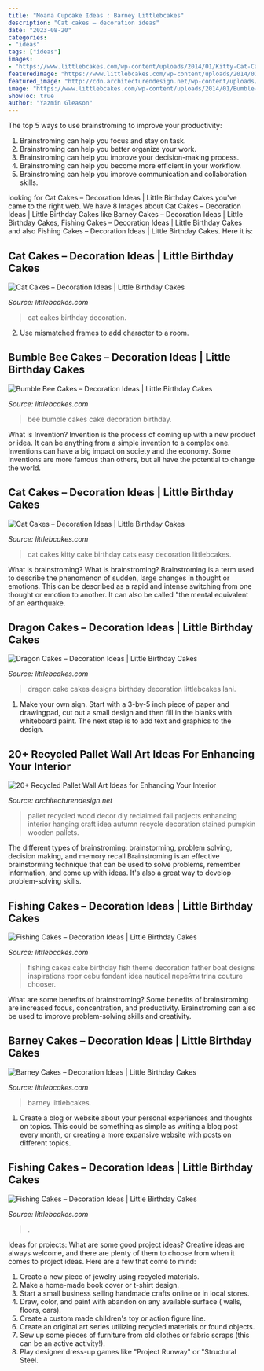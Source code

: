 ```yaml
---
title: "Moana Cupcake Ideas : Barney Littlebcakes"
description: "Cat cakes – decoration ideas"
date: "2023-08-20"
categories:
- "ideas"
tags: ["ideas"]
images:
- "https://www.littlebcakes.com/wp-content/uploads/2014/01/Kitty-Cat-Cakes.jpg"
featuredImage: "https://www.littlebcakes.com/wp-content/uploads/2014/01/Kitty-Cat-Cakes.jpg"
featured_image: "http://cdn.architecturendesign.net/wp-content/uploads/2015/06/AD-Pallet-Wall-Art-14.jpg"
image: "https://www.littlebcakes.com/wp-content/uploads/2014/01/Bumble-Bee-Cake.jpg"
ShowToc: true
author: "Yazmin Gleason"
---
```



The top 5 ways to use brainstroming to improve your productivity:
1. Brainstroming can help you focus and stay on task.
2. Brainstroming can help you better organize your work.
3. Brainstroming can help you improve your decision-making process.
4. Brainstroming can help you become more efficient in your workflow.
5. Brainstroming can help you improve communication and collaboration skills.

	

		
looking for Cat Cakes – Decoration Ideas | Little Birthday Cakes you've came to the right web. We have 8 Images about Cat Cakes – Decoration Ideas | Little Birthday Cakes like Barney Cakes – Decoration Ideas | Little Birthday Cakes, Fishing Cakes – Decoration Ideas | Little Birthday Cakes and also Fishing Cakes – Decoration Ideas | Little Birthday Cakes. Here it is:
		
    
## Cat Cakes – Decoration Ideas | Little Birthday Cakes

<img loading=lazy src="https://www.littlebcakes.com/wp-content/uploads/2014/01/Cat-Birthday-Cakes-Pictures.jpg" onerror="this.onerror=null;this.src='https://tse1.mm.bing.net/th?id=OIP.IlstBi70628Tow1VUH3CuwHaJ3&amp;pid=15.1';" alt="Cat Cakes – Decoration Ideas | Little Birthday Cakes">

_Source: littlebcakes.com_

>cat cakes birthday decoration. 

	

2. Use mismatched frames to add character to a room.

    
## Bumble Bee Cakes – Decoration Ideas | Little Birthday Cakes

<img loading=lazy src="https://www.littlebcakes.com/wp-content/uploads/2014/01/Bumble-Bee-Cake.jpg" onerror="this.onerror=null;this.src='https://tse3.mm.bing.net/th?id=OIP.L8XUa_I7UN4F4Lu0HB5w8gHaJ6&amp;pid=15.1';" alt="Bumble Bee Cakes – Decoration Ideas | Little Birthday Cakes">

_Source: littlebcakes.com_

>bee bumble cakes cake decoration birthday. 

	

What is Invention?
Invention is the process of coming up with a new product or idea. It can be anything from a simple invention to a complex one. Inventions can have a big impact on society and the economy. Some inventions are more famous than others, but all have the potential to change the world.

    
## Cat Cakes – Decoration Ideas | Little Birthday Cakes

<img loading=lazy src="https://www.littlebcakes.com/wp-content/uploads/2014/01/Kitty-Cat-Cakes.jpg" onerror="this.onerror=null;this.src='https://tse1.mm.bing.net/th?id=OIP.O5KK-Yqo4YLdRTXdq0P86AHaJ-&amp;pid=15.1';" alt="Cat Cakes – Decoration Ideas | Little Birthday Cakes">

_Source: littlebcakes.com_

>cat cakes kitty cake birthday cats easy decoration littlebcakes. 

	

What is brainstroming?
What is brainstroming? Brainstroming is a term used to describe the phenomenon of sudden, large changes in thought or emotions. This can be described as a rapid and intense switching from one thought or emotion to another. It can also be called "the mental equivalent of an earthquake.

    
## Dragon Cakes – Decoration Ideas | Little Birthday Cakes

<img loading=lazy src="http://www.littlebcakes.com/wp-content/uploads/2013/08/Dragon-Cake-Designs-682x1024.jpg" onerror="this.onerror=null;this.src='https://tse2.mm.bing.net/th?id=OIP.eVoFuFGBZvxnsA0bhrtreQHaLH&amp;pid=15.1';" alt="Dragon Cakes – Decoration Ideas | Little Birthday Cakes">

_Source: littlebcakes.com_

>dragon cake cakes designs birthday decoration littlebcakes lani. 

	

1. Make your own sign. Start with a 3-by-5 inch piece of paper and drawingpad, cut out a small design and then fill in the blanks with whiteboard paint. The next step is to add text and graphics to the design.

    
## 20+ Recycled Pallet Wall Art Ideas For Enhancing Your Interior

<img loading=lazy src="http://cdn.architecturendesign.net/wp-content/uploads/2015/06/AD-Pallet-Wall-Art-14.jpg" onerror="this.onerror=null;this.src='https://tse1.mm.bing.net/th?id=OIP.ZEvAOThnjVQaw_KjwxcIxgHaJ4&amp;pid=15.1';" alt="20+ Recycled Pallet Wall Art Ideas for Enhancing Your Interior">

_Source: architecturendesign.net_

>pallet recycled wood decor diy reclaimed fall projects enhancing interior hanging craft idea autumn recycle decoration stained pumpkin wooden pallets. 

	

The different types of brainstroming: brainstorming, problem solving, decision making, and memory recall
Brainstroming is an effective brainstorming technique that can be used to solve problems, remember information, and come up with ideas. It's also a great way to develop problem-solving skills.

    
## Fishing Cakes – Decoration Ideas | Little Birthday Cakes

<img loading=lazy src="http://www.littlebcakes.com/wp-content/uploads/2014/01/Fishing-Cakes-Images.jpg" onerror="this.onerror=null;this.src='https://tse3.mm.bing.net/th?id=OIP.PT8mZGQT0QsOmBA6coadawHaJ4&amp;pid=15.1';" alt="Fishing Cakes – Decoration Ideas | Little Birthday Cakes">

_Source: littlebcakes.com_

>fishing cakes cake birthday fish theme decoration father boat designs inspirations торт cebu fondant idea nautical перейти trina couture chooser. 

	

What are some benefits of brainstroming?
Some benefits of brainstroming are increased focus, concentration, and productivity. Brainstroming can also be used to improve problem-solving skills and creativity.

    
## Barney Cakes – Decoration Ideas | Little Birthday Cakes

<img loading=lazy src="https://www.littlebcakes.com/wp-content/uploads/2014/01/Barney-Cake-Ideas-643x1024.jpg" onerror="this.onerror=null;this.src='https://tse4.mm.bing.net/th?id=OIP.lexI2QQZDnM-7YPboBgdswHaLy&amp;pid=15.1';" alt="Barney Cakes – Decoration Ideas | Little Birthday Cakes">

_Source: littlebcakes.com_

>barney littlebcakes. 

	

1. Create a blog or website about your personal experiences and thoughts on topics. This could be something as simple as writing a blog post every month, or creating a more expansive website with posts on different topics.

    
## Fishing Cakes – Decoration Ideas | Little Birthday Cakes

<img loading=lazy src="https://www.littlebcakes.com/wp-content/uploads/2014/01/Fishing-Cakes.jpg" onerror="this.onerror=null;this.src='https://tse2.mm.bing.net/th?id=OIP.1tL40IB1MzU2xE_QJQ32zgHaJ4&amp;pid=15.1';" alt="Fishing Cakes – Decoration Ideas | Little Birthday Cakes">

_Source: littlebcakes.com_

>. 

	

Ideas for projects: What are some good project ideas?
Creative ideas are always welcome, and there are plenty of them to choose from when it comes to project ideas. Here are a few that come to mind: 
1. Create a new piece of jewelry using recycled materials.
2. Make a home-made book cover or t-shirt design.
3. Start a small business selling handmade crafts online or in local stores.
4. Draw, color, and paint with abandon on any available surface ( walls, floors, cars).
5. Create a custom made children's toy or action figure line. 
6. Create an original art series utilizing recycled materials or found objects.
7. Sew up some pieces of furniture from old clothes or fabric scraps (this can be an active activity!). 
8. Play designer dress-up games like "Project Runway" or "Structural Steel.

